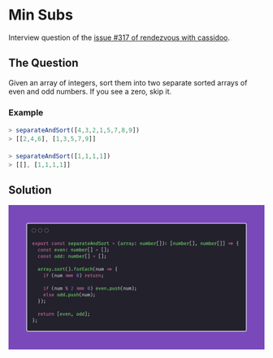 # Min Subs

Interview question of the [issue #317 of rendezvous with cassidoo](https://buttondown.email/cassidoo/archive/people-who-think-they-know-everything-are-a-great/).

## The Question

Given an array of integers, sort them into two separate sorted arrays of even and odd numbers.
If you see a zero, skip it.

### Example

```js
> separateAndSort([4,3,2,1,5,7,8,9])
> [[2,4,6], [1,3,5,7,9]]

> separateAndSort([1,1,1,1])
> [[], [1,1,1,1]]
```

## Solution

![Code Polaroid](./code-screenshot.png)
